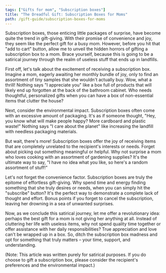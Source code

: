 ```yaml
---
tags: ["Gifts for mom", "Subscription boxes"]
title: "The Dreadful Gift: Subscription Boxes for Moms"
path: /gift-guide/subscription-boxes-for-moms
---
```


Subscription boxes, those enticing little packages of surprise, have become quite the trend in gift-giving. With their promise of convenience and joy, they seem like the perfect gift for a busy mom. However, before you hit that "add to cart" button, allow me to unveil the hidden horrors of gifting a subscription box to a mom. Brace yourself, because this is going to be a satirical journey through the realm of useless stuff that ends up in landfills.

First off, let's talk about the excitement of receiving a subscription box. Imagine a mom, eagerly awaiting her monthly bundle of joy, only to find an assortment of tiny samples that she wouldn't actually buy. Wow, what a thrill! Nothing says "I appreciate you" like a box full of products that will likely end up forgotten at the back of the bathroom cabinet. Who needs thoughtful, personalized gifts when you can have a box of non-essential items that clutter the house?

Next, consider the environmental impact. Subscription boxes often come with an excessive amount of packaging. It's as if someone thought, "Hey, you know what will make people happy? More cardboard and plastic waste!" Nothing says "I care about the planet" like increasing the landfill with needless packaging materials. 

But wait, there's more! Subscription boxes offer the joy of receiving items that are completely unrelated to the recipient's interests or needs. Forget about picking out something meaningful or helpful. Why not surprise a mom who loves cooking with an assortment of gardening supplies? It's the ultimate way to say, "I have no idea what you like, so here's a random assortment of stuff!"

Let's not forget the convenience factor. Subscription boxes are truly the epitome of effortless gift-giving. Why spend time and energy finding something that she truly desires or needs, when you can simply hit the "subscribe" button? It's the perfect way to demonstrate a complete lack of thought and effort. Bonus points if you forget to cancel the subscription, leaving her drowning in a sea of unwanted surprises.

Now, as we conclude this satirical journey, let me offer a revolutionary idea: perhaps the best gift for a mom is not giving her anything at all. Instead of cluttering her life with useless items, why not spend quality time together or offer assistance with her daily responsibilities? True appreciation and love can't be wrapped up in a box. So, ditch the subscription box madness and opt for something that truly matters – your time, support, and understanding.

(Note: This article was written purely for satirical purposes. If you do choose to gift a subscription box, please consider the recipient's preferences and the environmental impact.)
